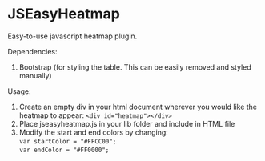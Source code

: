 JSEasyHeatmap
=============

Easy-to-use javascript heatmap plugin. 


Dependencies: 

1. Bootstrap (for styling the table. This can be easily removed and styled manually)

Usage:

1. Create an empty div in your html document wherever you would like the heatmap to appear: 
`<div id="heatmap"></div>`
2. Place jseasyheatmap.js in your lib folder and include in HTML file
3. Modify the start and end colors by changing:<br/>
`var startColor = "#FFCC00";`<br/>
`var endColor = "#FF0000";`







